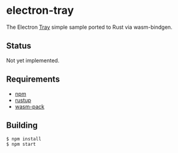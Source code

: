 # electron-tray

The Electron [Tray](https://github.com/electron/simple-samples/tree/master/electron-tray) simple sample ported to Rust via wasm-bindgen.

## Status

Not yet implemented.

## Requirements

- [npm](https://nodejs.org/en/download/)
- [rustup](https://rustup.rs/)
- [wasm-pack](https://rustwasm.github.io/wasm-pack/)

## Building

```
$ npm install
$ npm start
```
